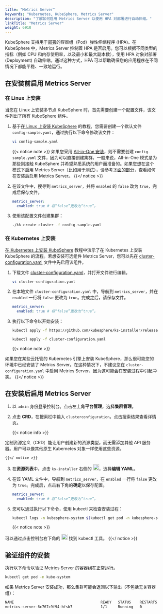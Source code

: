```yaml
---
title: "Metrics Server"
keywords: "Kubernetes, KubeSphere, Metrics Server"
description: "了解如何启用 Metrics Server 以使用 HPA 对部署进行自动伸缩。"
linkTitle: "Metrics Server"
weight: 6910
---
```


KubeSphere 支持用于[部署](../../project-user-guide/application-workloads/deployments/)的容器组（Pod）弹性伸缩程序 (HPA)。在 KubeSphere 中，Metrics Server 控制着 HPA 是否启用。您可以根据不同类型的指标（例如 CPU 和内存使用率，以及最小和最大副本数），使用 HPA 对象对部署 (Deployment) 自动伸缩。通过这种方式，HPA 可以帮助确保您的应用程序在不同情况下都能平稳、一致地运行。

## 在安装前启用 Metrics Server

### 在 Linux 上安装

当您在 Linux 上安装多节点 KubeSphere 时，首先需要创建一个配置文件，该文件列出了所有 KubeSphere 组件。

1. 基于[在 Linux 上安装 KubeSphere](../../installing-on-linux/introduction/multioverview/) 的教程，您需要创建一个默认文件 `config-sample.yaml`，通过执行以下命令修改该文件：

   ```bash
   vi config-sample.yaml
   ```

   {{< notice note >}}
   如果您采用 [All-in-One 安装](../../quick-start/all-in-one-on-linux/)，则不需要创建 `config-sample.yaml` 文件，因为可以直接创建集群。一般来说，All-in-One 模式是为那些刚接触 KubeSphere 并希望熟悉系统的用户而准备的。如果您想在这个模式下启用 Metrics Server（比如用于测试），请参考[下面的部分](#在安装后启用应用商店)，查看如何在安装后启用 Metrics Server。
   {{</ notice >}}

2. 在该文件中，搜寻到 `metrics_server`，并将 `enabled` 的 `false` 改为 `true`，完成后保存文件。

   ```yaml
   metrics_server:
     enabled: true # 将“false”更改为“true”。
   ```

3. 使用该配置文件创建集群：

   ```bash
   ./kk create cluster -f config-sample.yaml
   ```

### 在 Kubernetes 上安装

[在 Kubernetes 上安装 KubeSphere](../../installing-on-kubernetes/introduction/overview/) 教程中演示了在 Kubernetes 上安装 KubeSphere 的流程。若想安装可选组件 Metrics Server，您可以先在 [cluster-configuration.yaml](https://github.com/kubesphere/ks-installer/releases/download/v3.2.0/cluster-configuration.yaml) 文件中先启用该组件。

1. 下载文件 [cluster-configuration.yaml](https://github.com/kubesphere/ks-installer/releases/download/v3.2.0/cluster-configuration.yaml)，并打开文件进行编辑。

    ```bash
    vi cluster-configuration.yaml
    ```

2. 在本地文件 `cluster-configuration.yaml` 中，导航到 `metrics_server`，并在 `enabled` 一行将 `false` 更改为 `true`。完成之后，请保存文件。

    ```yaml
    metrics_server:
      enabled: true # 将“false”更改为“true”。
    ```

3. 执行以下命令以开始安装：

    ```bash
    kubectl apply -f https://github.com/kubesphere/ks-installer/releases/download/v3.2.0/kubesphere-installer.yaml
    
    kubectl apply -f cluster-configuration.yaml
    ```
    
    {{< notice note >}}

如果您在某些云托管的 Kubernetes 引擎上安装 KubeSphere，那么很可能您的环境中已经安装了 Metrics Server。在这种情况下，不建议您在 `cluster-configuration.yaml` 中启用 Metrics Server，因为这可能会在安装过程中引起冲突。    {{</ notice >}} 

## 在安装后启用 Metrics Server

1. 以 `admin` 身份登录控制台。点击左上角**平台管理**，选择**集群管理**。
   
2. 点击 **CRD**，在搜索栏中输入 `clusterconfiguration`。点击搜索结果查看详情页。

    {{< notice info >}}

定制资源定义（CRD）能让用户创建新的资源类型，而无需添加其他 API 服务器。用户可以像其他原生 Kubernetes 对象一样使用这些资源。

    {{</ notice >}}

3. 在**资源列表**中，点击 `ks-installer` 右侧的 <img src="/images/docs/zh-cn/enable-pluggable-components/metrics-server/three-dots.png" height="20px">，选择**编辑 YAML**。

4. 在该 YAML 文件中，导航到 `metrics_server`，在 `enabled` 一行将 `false` 更改为 `true`。完成后，点击右下角的**确定**以保存配置。

    ```yaml
    metrics_server:
      enabled: true # 将“false”更改为“true”。
    ```

5. 您可以通过执行以下命令，使用 kubectl 来检查安装过程：

    ```bash
    kubectl logs -n kubesphere-system $(kubectl get pod -n kubesphere-system -l app=ks-install -o jsonpath='{.items[0].metadata.name}') -f
    ```

    {{< notice note >}}

可以通过点击控制台右下角的 <img src="/images/docs/zh-cn/enable-pluggable-components/metrics-server/hammer.png" height="20px"> 找到 kubectl 工具。
    {{</ notice >}}

## 验证组件的安装

执行以下命令以验证 Metrics Server 的容器组在正常运行。

```bash
kubectl get pod -n kube-system
```

如果 Metrics Server 安装成功，那么集群可能会返回以下输出（不包括无关容器组）：

```bash
NAME                                        READY   STATUS    RESTARTS   AGE
metrics-server-6c767c9f94-hfsb7             1/1     Running   0          9m38s
```